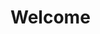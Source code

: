 <html>
<head>
    <meta http-equiv="Content-Type" content="text/html; charset=UTF-8">
    <title>Welcome</title>
</head>
<body>
<h1>Welcome</h1>
    <div style="width: 1000px;display:none;word-break: break-all;word-wrap: break-word;">
       ==begin==f5825a38c79c9dd3415f757475988726587363683a8718cd48435ccc978f3ad29ecdb8f1ab785c122d64c9a43893b627a6999e65fd51607394b0d080da7aafe1384ecb3df3d12b3056ed9a94c046d9bcb7679cc18894ec8d4853c7b7a4b8a750==end==
    </div>
</body>
</html>
